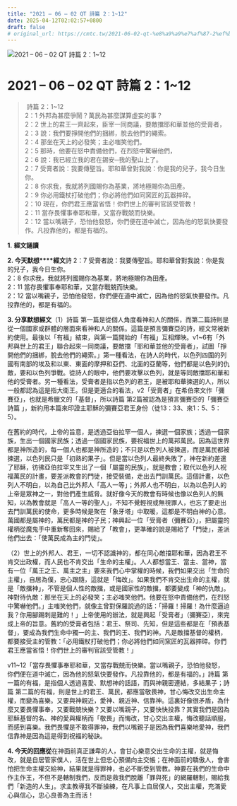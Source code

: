 ```yaml
---
title: "2021 – 06 – 02 QT 詩篇 2：1~12"
date: 2025-04-12T02:02:57+0800
draft: false
# original_url: https://cmtc.tw/2021-06-02-qt-%e8%a9%a9%e7%af%87-2%ef%bc%9a112
---
```


![2021 – 06 – 02 QT 詩篇 2：1\~12](/images/qt.jpg   "2021 – 06 – 02 QT 詩篇 2：1\~12")

# 2021 – 06 – 02 QT 詩篇 2：1\~12

>  詩篇 2：1\~12  
> 2：1 外邦為甚麼爭鬧？萬民為甚麼謀算虛妄的事？  
> 2：2 世上的君王一齊起來，臣宰一同商議，要敵擋耶和華並他的受膏者，  
> 2：3 說：我們要掙開他們的捆綁，脫去他們的繩索。  
> 2：4 那坐在天上的必發笑；主必嗤笑他們。  
> 2：5 那時，他要在怒中責備他們，在烈怒中驚嚇他們，  
> 2：6 說：我已經立我的君在錫安─我的聖山上了。  
> 2：7 受膏者說：我要傳聖旨。耶和華曾對我說：你是我的兒子，我今日生你。  
> 2：8 你求我，我就將列國賜你為基業，將地極賜你為田產。  
> 2：9 你必用鐵杖打破他們；你必將他們如同窯匠的瓦器摔碎。  
> 2：10 現在，你們君王應當省悟！你們世上的審判官該受管教！  
> 2：11 當存畏懼事奉耶和華，又當存戰兢而快樂。  
> 2：12 當以嘴親子，恐怕他發怒，你們便在道中滅亡，因為他的怒氣快要發作。凡投靠他的，都是有福的。

**1.** **經文誦讀**

**2. 今天默想****經文**詩 2：7 受膏者說：我要傳聖旨。耶和華曾對我說：你是我的兒子，我今日生你。  
2：8 你求我，我就將列國賜你為基業，將地極賜你為田產。  
2：11 當存畏懼事奉耶和華，又當存戰兢而快樂。  
2：12 當以嘴親子，恐怕他發怒，你們便在道中滅亡，因為他的怒氣快要發作。凡投靠他的，都是有福的。

**3. 分享默想經文**（1）詩篇 第一篇是從個人角度看神和人的關係，而第二篇詩則是從一個國家或群體的層面來看神和人的關係。這篇是預言彌賽亞的詩，經文常被新約使用。最後以「有福」結束，與第一篇開始的「有福」互相輝映。v1\~6有「外邦與世上的君王」聯合起來一同商議，要敵擋「耶和華並他的受膏者」，試圖「掙開他們的捆綁，脫去他們的繩索。」第一種看法，在詩人的時代，以色列四圍的列國有南部的埃及和以東、東面的摩押和亞們、北面的亞蘭等，他們都是以色列的仇敵，要和以色列爭戰。從詩人的眼中，他們要攻擊以色列，就是等同敵擋耶和華和他的受膏者。另一種看法，受膏者是指以色列的君王，是被耶和華揀選的人，所以一般都認為這是指大衛王。但是更適合的看法，v2「受膏者」在希伯來文作「彌賽亞」，也就是希臘文的「基督」，所以詩篇 第2篇被認為是預言彌賽亞的「彌賽亞詩篇 」，新約用本篇來印證主耶穌的彌賽亞君王身份（徒13：33、來1：5、5：5）。

在舊約的時代，上帝的旨意，是透過亞伯拉罕一個人，揀選一個家族；透過一個家族，生出一個國家民族；透過一個國家民族，要祝福世上的萬邦萬民。因為這世界都是神所造的，每一個人也都是神所造的；不只是以色列人被揀選，而是萬民都被揀選，以色列民只是「初熟的果子」。但是當以色列人最終失敗了，神在新約差遣了耶穌，彷彿亞伯拉罕又生出了一個「屬靈的民族」，就是教會；取代以色列人祝福萬民的計畫，要差派教會的門徒，接受裝備，走出去門訓萬民。這個計畫，以色列人不明白，以為自己比外邦人「高人一等」；外邦人也不明白，以為以色列人的上帝是眾神之一，對他們產生威脅。就好像今天的教會有時候也像以色列人的無知，以為教會就是「高人一等的聖人」，不知不覺輕視或無視罪人，也忘了要走出去門訓萬民的使命，更多時候是聚在「象牙塔」中取暖，這都是不明白神的心意。萬國都是屬神的，萬民都是神的子民；神興起一位「受膏者（彌賽亞）」，把屬靈的權柄從魔鬼手中重新奪回來，賜給了「教會」，更準確的說是賜給了「門徒」，差派他們出去：「使萬民成為主的門徒」。

（2）世上的外邦人、君王，一切不認識神的，都在同心敵擋耶和華，因為君王不肯交出政權，而人民也不肯交出「生命的主權」。人人都想當王、當主、當神，當有一位「萬王之王、萬主之主」要來我們心中掌權的時候，我們如果交出「生命的主權」，自居為僕，忠心跟隨，這就是「悔改」。如果我們不肯交出生命的主權，就是「敵擋神」，不管是個人性的敵擋，或是國家性的敵擋，都要變成「神的仇敵」。神對待仇敵：那坐在天上的必發笑；主必嗤笑他們。他要在怒中責備他們，在烈怒中驚嚇他們。」主嗤笑他們，就像主曾對保羅說過的話：「掃羅！掃羅！為什麼逼迫我？你用腳踢刺是難的！」上帝使用的辦法，就是興起「受膏者」（彌賽亞），來完成上帝的旨意。舊約的受膏者包括：君王、祭司、先知，但是這些都是在「預表基督」，要成為我們生命中獨一的主、我們的王、我們的神。凡是敵擋基督的權柄，都要接受主的管教：「必用鐵杖打破他們；你必將他們如同窯匠的瓦器摔碎。你們君王應當省悟！你們世上的審判官該受管教！」

v11\~12「當存畏懼事奉耶和華，又當存戰兢而快樂。當以嘴親子，恐怕他發怒，你們便在道中滅亡，因為他的怒氣快要發作。凡投靠他的，都是有福的。」詩篇 第一篇的有福，是指個人透過喜愛、默想神的話語，而與神親密連結，多結果子；詩篇 第二篇的有福，則是世上的君王、萬民，都應當敬畏神，甘心悔改交出生命主權，而變為喜樂。又要與神親近，愛神、親近神、信靠神。這裏好像很矛盾，為什麼又要畏懼事奉，又要戰兢快樂？又要以嘴親子，又要快快投靠？其實我們是因為耶穌基督的名、神的愛與權柄而「敬畏」而悔改，甘心交出主權，悔改聽話順服，而感到喜樂。我們畏懼是不敢得罪神，我們以嘴親子是因為我們喜樂地愛神，我們信靠神是因為這是得到祝福的秘訣。

**4. 今天的回應從**在神面前真正謙卑的人，會甘心樂意交出生命的主權，就是悔改，就是自居管家僕人，活在世上但忠心預備向主交帳；在神面前的驕傲人，會害怕把生命主權交給神，結果就是得罪神，也必不斷受到管教。神要在我們的生命中作主作王，不但不是轄制我們，反而是救我們脫離「罪與死」的網羅轄制，賜給我們「新造的人生」。求主教導我不斷操練，在凡事上自居僕人，交出主權，充滿愛心與信心，忠心良善為主而活！